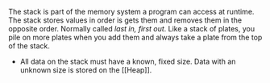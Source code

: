 The stack is part of the memory system a program can access at runtime. The stack stores values in order is gets them and removes them in the opposite order. Normally called *last in, first out*. Like a stack of plates, you pile on more plates when you add them and always take a plate from the top of the stack. 

- All data on the stack must have a known, fixed size. Data with an unknown size is stored on the [[Heap]].